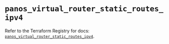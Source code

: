 # `panos_virtual_router_static_routes_ipv4`

Refer to the Terraform Registry for docs: [`panos_virtual_router_static_routes_ipv4`](https://registry.terraform.io/providers/paloaltonetworks/panos/2.0.5/docs/resources/virtual_router_static_routes_ipv4).
